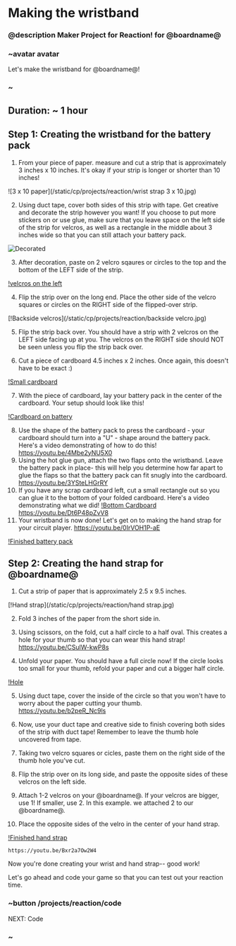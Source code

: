 # Making the wristband
### @description Maker Project for Reaction! for @boardname@

### ~avatar avatar

Let's make the wristband for @boardname@! 

### ~

## Duration: ~ 1 hour 

## Step 1: Creating the wristband for the battery pack 

1. From your piece of paper. measure and cut a strip that is approximately 3 inches x 10 inches. It's okay if your strip is longer or shorter than 10 inches! 

![3 x 10 paper](/static/cp/projects/reaction/wrist strap 3 x 10.jpg)

2. Using duct tape, cover both sides of this strip with tape. Get creative and decorate the strip however you want! If you choose to put more stickers on or use glue, make sure that you leave space on the left side of the strip for velcros, as well as a rectangle in the middle about 3 inches wide so that you can still attach your battery pack. 

![Decorated](/static/cp/projects/reaction/decoration.jpg)

3. After decoration, paste on 2 velcro sqaures or circles to the top and the bottom of the LEFT side of the strip. 

[!velcros on the left](/static/cp/projects/reaction/front_velcro.jpg)

4. Flip the strip over on the long end. Place the other side of the velcro squares or circles on the RIGHT side of the flipped-over strip. 

[!Backside velcros](/static/cp/projects/reaction/backside velcro.jpg)

5. Flip the strip back over. You should have a strip with 2 velcros on the LEFT side facing up at you. The velcros on the RIGHT side should NOT be seen unless you flip the strip back over. 

6. Cut a piece of cardboard 4.5 inches x 2 inches. Once again, this doesn't have to be exact :) 

[!Small cardboard](/static/cp/projects/reaction/small_cardboardjpg)

7. With the piece of cardboard, lay your battery pack in the center of the cardboard. Your setup should look like this! 

[!Cardboard on battery](/static/cp/projects/reaction/cardboard_in_middle.jpg)

8. Use the shape of the battery pack to press the cardboard - your cardboard should turn into a "U" - shape around the battery pack. Here's a video demonstrating of how to do this! 
    https://youtu.be/4Mbe2yNU5X0
9. Using the hot glue gun, attach the two flaps onto the wristband. Leave the battery pack in place- this will help you determine how far apart to glue the flaps so that the battery pack can fit snugly into the cardboard. 
    https://youtu.be/3YSteLHGrRY 
10. If you have any scrap cardboard left, cut a small rectangle out so you can glue it to the bottom of your folded cardboard. Here's a video demonstrating what we did! 
[!Bottom Cardboard](/static/cp/projects/reaction/bottom_cardboard.jpg)
    https://youtu.be/Dt6P48pZvV8
11. Your wristband is now done! Let's get on to making the hand strap for your circuit player. 
    https://youtu.be/0IrVOH1P-aE 

[!Finished battery pack](/static/cp/projects/reaction/fin_strap.jpg)

## Step 2: Creating the hand strap for @boardname@ 

1. Cut a strip of paper that is approximately 2.5 x 9.5 inches. 

[!Hand strap](/static/cp/projects/reaction/hand strap.jpg)

2. Fold 3 inches of the paper from the short side in.

3. Using scissors, on the fold, cut a half circle to a half oval. This creates a hole for your thumb so that you can wear this hand strap! 
    https://youtu.be/CSulW-kwP8s    
4. Unfold your paper. You should have a full circle now! If the circle looks too small for your thumb, refold your paper and cut a bigger half circle.

[!Hole](/static/cp/projects/reaction/hole!.jpg)

5. Using duct tape, cover the inside of the circle so that you won't have to worry about the paper cutting your thumb. 
   https://youtu.be/b2peR_Nc9ls 
6. Now, use your duct tape and creative side to finish covering both sides of the strip with duct tape! Remember to leave the thumb hole uncovered from tape. 

7. Taking two velcro squares or cicles, paste them on the right side of the thumb hole you've cut. 

8. Flip the strip over on its long side, and paste the opposite sides of these velcros on the left side. 

9. Attach 1-2 velcros on your @boardname@. If your velcros are bigger, use 1! If smaller, use 2. In this example. we attached 2 to our @boardname@. 

10. Place the opposite sides of the velro in the center of your hand strap. 

[!Finished hand strap](/static/cp/projects/reaction/finished_hand_strap.jpg)

    https://youtu.be/Bxr2a7Ow2W4

Now you're done creating your wrist and hand strap-- good work! 

Let's go ahead and code your game so that you can test out your reaction time. 

### ~button /projects/reaction/code

NEXT: Code 

### ~ 